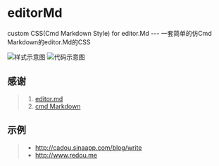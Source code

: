 # editorMd
custom CSS(Cmd Markdown Style) for editor.Md --- 一套简单的仿Cmd Markdown的editor.Md的CSS

![样式示意图](http://cadou-media.stor.sinaapp.com/github/editorpic.png)
![代码示意图](http://cadou-media.stor.sinaapp.com/github/codeeditor.png)


## 感谢
> 1. [editor.md](https://github.com/pandao/editor.md)
> 2. [cmd Markdown](https://www.zybuluo.com/mdeditor)

## 示例
> - http://cadou.sinaapp.com/blog/write
> - http://www.redou.me
